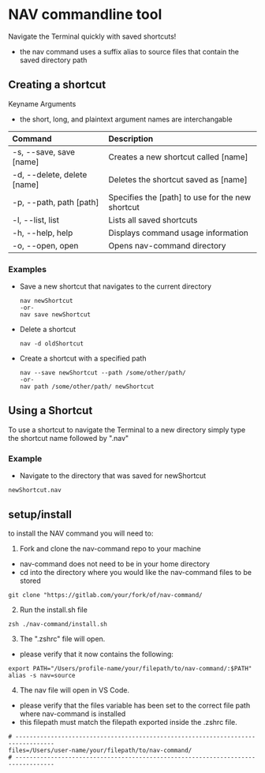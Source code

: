# NAV commandline tool


Navigate the Terminal quickly with saved shortcuts!
  - the nav command uses a suffix alias to source files that contain the saved directory path

## Creating a shortcut


Keyname Arguments
  - the short, long, and plaintext argument names are interchangable

| Command | Description |
|:----|:-----|
| -s, --save,   save   [name] | Creates a new shortcut called [name] |
| -d, --delete, delete [name] | Deletes the shortcut saved as [name] |
| -p, --path,   path   [path] | Specifies the [path] to use for the new shortcut |
| -l, --list,   list | Lists all saved shortcuts |
| -h, --help,   help | Displays command usage information |
| -o, --open,   open | Opens nav-command directory |

### Examples

- Save a new shortcut that navigates to the current directory
  ```
  nav newShortcut
  -or-
  nav save newShortcut
  ```
- Delete a shortcut
  ```
  nav -d oldShortcut
  ```
- Create a shortcut with a specified path
  ```
  nav --save newShortcut --path /some/other/path/
  -or-
  nav path /some/other/path/ newShortcut
  ```

## Using a Shortcut

To use a shortcut to navigate the Terminal to a new directory
simply type the shortcut name followed by ".nav"

### Example

- Navigate to the directory that was saved for newShortcut
```
newShortcut.nav

```

## setup/install

to install the NAV command you will need to:
1. Fork and clone the nav-command repo to your machine
  - nav-command does not need to be in your home directory
  - cd into the directory where you would like the nav-command files to be stored
  ```
  git clone "https://gitlab.com/your/fork/of/nav-command/
  ```

2. Run the install.sh file
  ```
  zsh ./nav-command/install.sh
  ```

3. The ".zshrc" file will open.
  - please verify that it now contains the following:
  ```
  export PATH="/Users/profile-name/your/filepath/to/nav-command/:$PATH"
  alias -s nav=source
  ```

4. The nav file will open in VS Code.
  - please verify that the files variable has been set to the correct file path where nav-command is installed
  - this filepath must match the filepath exported inside the .zshrc file.
  ```
  # ---------------------------------------------------------------------------------
  files=/Users/user-name/your/filepath/to/nav-command/
  # ---------------------------------------------------------------------------------
  ```
